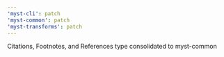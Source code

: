 ```yaml
---
'myst-cli': patch
'myst-common': patch
'myst-transforms': patch
---
```


Citations, Footnotes, and References type consolidated to myst-common
